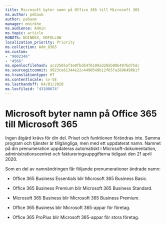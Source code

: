 ```yaml
---
title: Microsoft byter namn på Office 365 till Microsoft 365
ms.author: pebaum
author: pebaum
manager: mnirkhe
ms.audience: Admin
ms.topic: article
ROBOTS: NOINDEX, NOFOLLOW
localization_priority: Priority
ms.collection: Adm_O365
ms.custom:
- "9002346"
- "4566"
ms.openlocfilehash: ac22565af3e0fbdb4f6109ad265b08b497bd75dc
ms.sourcegitcommit: 9923ce61344e22c4490549b12f65fa2896490b1f
ms.translationtype: HT
ms.contentlocale: sv-SE
ms.lasthandoff: 04/01/2020
ms.locfileid: "43100674"
---
```

# <a name="microsoft-is-renaming-office-365-to-microsoft-365"></a>Microsoft byter namn på Office 365 till Microsoft 365

Ingen åtgärd krävs för din del. Priset och funktionen förändras inte. Samma program och tjänster är tillgängliga, men med ett uppdaterat namn. Namnet på din prenumeration uppdateras automatiskt i Microsoft-dokumentation, administrationscentret och faktureringsuppgifterna tidigast den 21 april 2020.

Som en del av namnändringen får följande prenumerationer ändrade namn:

- Office 365 Business Essentials blir Microsoft 365 Business Basic.

- Office 365 Business Premium blir Microsoft 365 Business Standard.

- Microsoft 365 Business blir Microsoft 365 Business Premium.

- Office 365 Business blir Microsoft 365-appar för företag.

- Office 365 ProPlus blir Microsoft 365-appar för stora företag.
